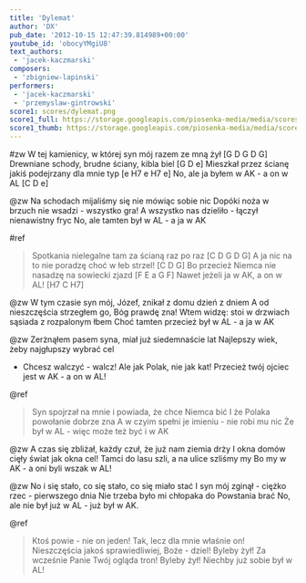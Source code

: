 ```yaml
---
title: 'Dylemat'
author: 'DX'
pub_date: '2012-10-15 12:47:39.814989+00:00'
youtube_id: 'obocyYMgiU8'
text_authors:
 - 'jacek-kaczmarski'
composers:
 - 'zbigniew-lapinski'
performers:
 - 'jacek-kaczmarski'
 - 'przemyslaw-gintrowski'
score1: scores/dylemat.png
score1_full: https://storage.googleapis.com/piosenka-media/media/scores/dylemat.png
score1_thumb: https://storage.googleapis.com/piosenka-media/media/scores/dylemat.png.180x0_q85_upscale.jpg
---
```


#zw
W tej kamienicy, w której syn mój razem ze mną żył [G D G D G]
Drewniane schody, brudne ściany, kibla biel [G D e]
Mieszkał przez ścianę jakiś podejrzany dla mnie typ [e H7 e H7 e]
No, ale ja byłem w AK - a on w AL [C D e]

@zw
Na schodach mijaliśmy się nie mówiąc sobie nic
Dopóki noża w brzuch nie wsadzi - wszystko gra!
A wszystko nas dzieliło - łączył nienawistny fryc
No, ale tamten był w AL - a ja w AK

#ref
>Spotkania nielegalne tam za ścianą raz po raz [C D G D G]
>A ja nic na to nie poradzę choć w łeb strzel! [C D G]
>Bo przecież Niemca nie nasadzę na sowiecki zjazd [F E a G F]
>Nawet jeżeli ja w AK, a on w AL! [H7 C H7]

@zw
W tym czasie syn mój, Józef, znikał z domu dzień z dniem
A od nieszczęścia strzegłem go, Bóg prawdę zna!
Wtem widzę: stoi w drzwiach sąsiada z rozpalonym łbem
Choć tamten przecież był w AL - a ja w AK

@zw
Zerżnąłem pasem syna, miał już siedemnaście lat
Najlepszy wiek, żeby najgłupszy wybrać cel
- Chcesz walczyć - walcz! Ale jak Polak, nie jak kat!
Przecież twój ojciec jest w AK - a on w AL!

@ref
>Syn spojrzał na mnie i powiada, że chce Niemca bić
>I że Polaka powołanie dobrze zna
>A w czyim spełni je imieniu - nie robi mu nic
>Że był w AL - więc może też być i w AK

@zw
A czas się zbliżał, każdy czuł, że już nam ziemia drży
I okna domów cięły świat jak okna cel!
Tamci do lasu szli, a na ulice szliśmy my
Bo my w AK - a oni byli wszak w AL!

@zw
No i się stało, co się stało, co się miało stać
I syn mój zginął - ciężko rzec - pierwszego dnia
Nie trzeba było mi chłopaka do Powstania brać
No, ale nie był już w AL - już był w AK.

@ref
>Ktoś powie - nie on jeden! Tak, lecz dla mnie właśnie on!
>Nieszczęścia jakoś sprawiedliwiej, Boże - dziel!
>Byleby żył! Za wcześnie Panie Twój ogląda tron!
>Byleby żył! Niechby już sobie był w AL!